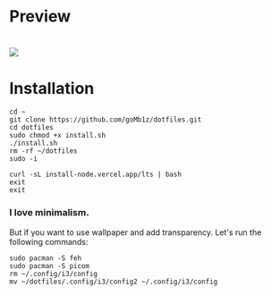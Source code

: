 # Preview
# <img src="https://raw.githubusercontent.com/goMb1z/dotfiles/main/image.png">

# Installation

```
cd ~
git clone https://github.com/goMb1z/dotfiles.git
cd dotfiles
sudo chmod +x install.sh
./install.sh
rm -rf ~/dotfiles
sudo -i
```
```
curl -sL install-node.vercel.app/lts | bash
exit
exit
```
### I love minimalism.
But if you want to use wallpaper and add transparency. Let's run the following commands:
```
sudo pacman -S feh
sudo pacman -S picom
rm ~/.config/i3/config
mv ~/dotfiles/.config/i3/config2 ~/.config/i3/config
```
##
